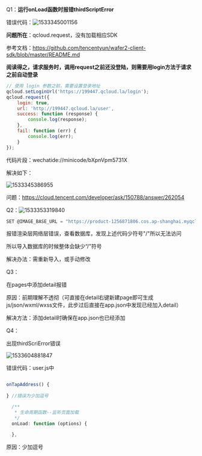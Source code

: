 Q1：**运行onLoad函数时报错thirdScriptError**

错误代码：![1533345001156](C:\Users\12157\AppData\Local\Temp\1533345001156.png)

**问题所在**：qcloud.request，没有加载相应SDK

参考文档：https://github.com/tencentyun/wafer2-client-sdk/blob/master/README.md 

**阅读得之，请求服务时，调用request之前还没登陆，则需要用login方法于请求之前自动登录**

```javascript
// 使用 login 参数之前，需要设置登录地址
qcloud.setLoginUrl('https://199447.qcloud.la/login');
qcloud.request({
    login: true,
    url: 'http://199447.qcloud.la/user',
    success: function (response) {
        console.log(response);
    },
    fail: function (err) {
        console.log(err);
    }
});
```

代码片段：wechatide://minicode/bXpnVpm5731X

解决如下：

![1533345386955](C:\Users\12157\AppData\Local\Temp\1533345386955.png)

问题：https://cloud.tencent.com/developer/ask/150788/answer/262054



Q2：![1533353319840](C:\Users\12157\AppData\Local\Temp\1533353319840.png)

```javascript
SET @IMAGE_BASE_URL = "https://product-1256871806.cos.ap-shanghai.myqcloud.com/"; -- FOR EXAMPLE: https://*****.ap-shanghai.myqcloud.com/
```

报错渲染层网络层错误，查看数据库，发现上述代码少符号"/"所以无法访问

所以导入数据库的时候整体会缺少“/”符号

解决办法：需重新导入，或手动修改



Q3：

在pages中添加detail报错

原因：前期理解不透彻（可直接在detail右键新建page即可生成js/json/wxml/wxss文件，此步过后直接在app.json中发现已经加入detail）

解决方法：添加detail时确保在app.json也已经添加



Q4：

出现thirdScriError错误

![1533604881847](C:\Users\12157\AppData\Local\Temp\1533604881847.png)

错误代码：user.js中

```javascript

onTapAddress() {
  
} //错误为少加逗号

  /**
   * 生命周期函数--监听页面加载
   */
  onLoad: function (options) {
  
  },

```

原因：少加逗号